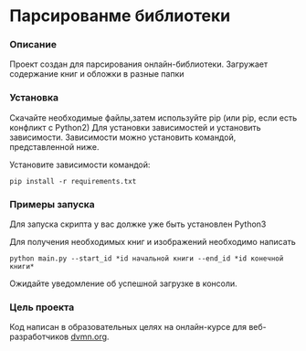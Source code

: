 # Парсированме библиотеки

### Описание
Проект создан для парсирования онлайн-библиотеки. Загружает содержание книг и обложки в разные папки

### Установка
Скачайте необходимые файлы,затем  используйте pip (или pip, если есть конфликт с Python2) Для установки зависимостей и установить зависимости. Зависимости можно установить командой, представленной ниже.


Установите зависимости командой:
```
pip install -r requirements.txt
```


### Примеры запуска
Для запуска скрипта у вас должке уже быть установлен Python3


Для получения необходимых книг и изображений необходимо написать
```
python main.py --start_id *id начальной книги --end_id *id конечной книги*
```
Ожидайте уведомление об успешной загрузке в консоли.
### Цель проекта
Код написан в образовательных целях на онлайн-курсе для веб-разработчиков [dvmn.org](https://dvmn.org/).